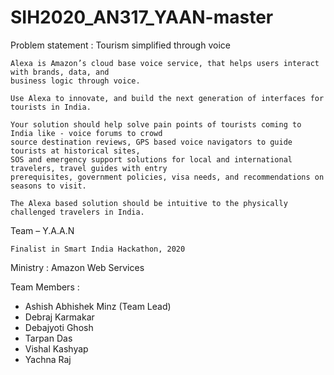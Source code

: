 # SIH2020_AN317_YAAN-master

Problem statement :       Tourism simplified through voice   
                        
    Alexa is Amazon’s cloud base voice service, that helps users interact with brands, data, and 
    business logic through voice.
                        
    Use Alexa to innovate, and build the next generation of interfaces for tourists in India.
                        
    Your solution should help solve pain points of tourists coming to India like - voice forums to crowd 
    source destination reviews, GPS based voice navigators to guide tourists at historical sites, 
    SOS and emergency support solutions for local and international travelers, travel guides with entry 
    prerequisites, government policies, visa needs, and recommendations on seasons to visit.
                        
    The Alexa based solution should be intuitive to the physically challenged travelers in India.

Team – Y.A.A.N

    Finalist in Smart India Hackathon, 2020

Ministry :  Amazon Web Services 

Team Members  :     <ul>
                        <li>Ashish Abhishek Minz (Team Lead)</li>
                        <li>Debraj Karmakar</li>
                        <li>Debajyoti Ghosh</li>
                        <li>Tarpan Das</li>
                        <li>Vishal Kashyap</li>
                        <li>Yachna Raj</li>
                    </ul>

